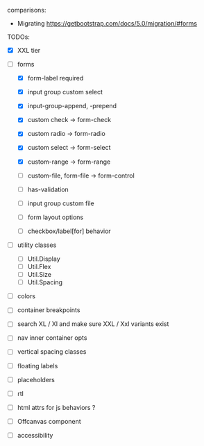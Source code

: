 comparisons:
 - Migrating https://getbootstrap.com/docs/5.0/migration/#forms


 TODOs:
  - [x] XXL tier
  - [ ] forms
    - [x] form-label required
    - [x] input group custom select
    - [x] input-group-append, -prepend
    - [x] custom check -> form-check
    - [x] custom radio -> form-radio
    - [x] custom select -> form-select
    - [x] custom-range -> form-range
    - [ ] custom-file, form-file -> form-control
    - [ ] has-validation

    - [ ] input group custom file
    - [ ] form layout options
    - [ ] checkbox/label[for] behavior
  - [ ] utility classes 
    - [ ] Util.Display
    - [ ] Util.Flex
    - [ ] Util.Size
    - [ ] Util.Spacing
  - [ ] colors 
  - [ ] container breakpoints
  - [ ] search XL / Xl and make sure XXL / Xxl variants exist
  - [ ] nav inner container opts
  - [ ] vertical spacing classes
  - [ ] floating labels
  - [ ] placeholders
  - [ ] rtl
  - [ ] html attrs for js behaviors ? 
  - [ ] Offcanvas component
  - [ ] accessibility 

